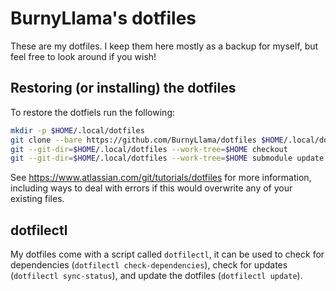 # BurnyLlama's dotfiles

These are my dotfiles. I keep them here mostly as a backup for myself, but feel free to look around if you wish!

## Restoring (or installing) the dotfiles

To restore the dotfiels run the following:

```sh
mkdir -p $HOME/.local/dotfiles
git clone --bare https://github.com/BurnyLlama/dotfiles $HOME/.local/dotfiles
git --git-dir=$HOME/.local/dotfiles --work-tree=$HOME checkout
git --git-dir=$HOME/.local/dotfiles --work-tree=$HOME submodule update --init --recursive
```

See https://www.atlassian.com/git/tutorials/dotfiles for more information, including ways to deal with errors if this would overwrite any of your existing files.

## dotfilectl

My dotfiles come with a script called `dotfilectl`, it can be used to check for dependencies (`dotfilectl check-dependencies`), check for updates (`dotfilectl sync-status`), and update the dotfiles (`dotfilectl update`).
